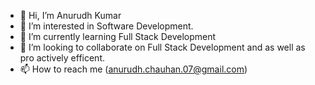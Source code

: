 - 👋 Hi, I’m Anurudh Kumar
- 👀 I’m interested in Software Development.
- 🌱 I’m currently learning Full Stack Development
- 💞️ I’m looking to collaborate on Full Stack Development and as well as pro actively efficent.
- 📫 How to reach me (anurudh.chauhan.07@gmail.com)

<!---
Anurudh Kumar / Anurudh kumar is a ✨ special ✨ repository because its `README.md` (this file) appears on your GitHub profile.
You can click the Preview link to take a look at your changes.
--->

